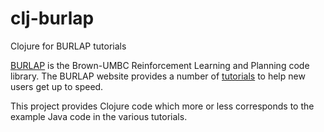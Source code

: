 # clj-burlap
Clojure for BURLAP tutorials

[BURLAP](http://burlap.cs.brown.edu/index.html) is the Brown-UMBC Reinforcement Learning and Planning code library.  The BURLAP website provides a number of [tutorials](http://burlap.cs.brown.edu/tutorials/index.html) to help new users get up to speed.  

This project provides Clojure code which more or less corresponds to the example Java code in the various tutorials.
